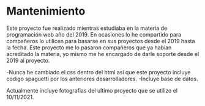 # Mantenimiento
Este proyecto fue realizado mientras estudiaba en la materia de programación web año del 2019. En ocasiones lo he compartido para compañeros lo utilicen para basarse en sus proyectos desde el 2019 hasta la fecha. Este proyecto me lo pasaron compañeros que ya habian acreditado la materia, yo mismo me he encargado de darle soporte desde el 2019 al proyecto.

-Nunca he cambiado el css dentro del html así que este proyecto incluye codigo spaguetti por los anteriores desarrolladores.
-Incluye base de datos.

Actualmente incluye fotografias del ultimo proyecto que se utilizo el 10/11/2021.
